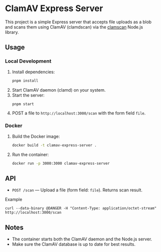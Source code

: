 # ClamAV Express Server

This project is a simple Express server that accepts file uploads as a blob and scans them using ClamAV (clamdscan) via the [clamscan](https://github.com/kylefarris/clamscan) Node.js library.

## Usage

### Local Development

1. Install dependencies:
   ```sh
   pnpm install
   ```
2. Start ClamAV daemon (clamd) on your system.
3. Start the server:
   ```sh
   pnpm start
   ```
4. POST a file to `http://localhost:3000/scan` with the form field `file`.

### Docker

1. Build the Docker image:
   ```sh
   docker build -t clamav-express-server .
   ```
2. Run the container:
   ```sh
   docker run -p 3000:3000 clamav-express-server
   ```

## API

- `POST /scan` — Upload a file (form field: `file`). Returns scan result.

Example
```
curl --data-binary @DANGER -H "Content-Type: application/octet-stream" http://localhost:3000/scan
```

## Notes
- The container starts both the ClamAV daemon and the Node.js server.
- Make sure the ClamAV database is up to date for best results.
